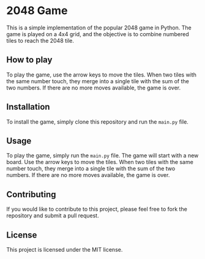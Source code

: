 # 2048 Game

This is a simple implementation of the popular 2048 game in Python. The game is played on a 4x4 grid, and the objective is to combine numbered tiles to reach the 2048 tile.

## How to play

To play the game, use the arrow keys to move the tiles. When two tiles with the same number touch, they merge into a single tile with the sum of the two numbers. If there are no more moves available, the game is over.

## Installation

To install the game, simply clone this repository and run the `main.py` file.

## Usage

To play the game, simply run the `main.py` file. The game will start with a new board. Use the arrow keys to move the tiles. When two tiles with the same number touch, they merge into a single tile with the sum of the two numbers. If there are no more moves available, the game is over.

## Contributing

If you would like to contribute to this project, please feel free to fork the repository and submit a pull request.

## License

This project is licensed under the MIT license.